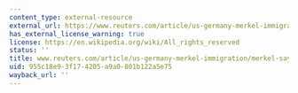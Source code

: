```yaml
---
content_type: external-resource
external_url: https://www.reuters.com/article/us-germany-merkel-immigration/merkel-says-german-multiculturalism-has-failed-idUSTRE69F1K320101016
has_external_license_warning: true
license: https://en.wikipedia.org/wiki/All_rights_reserved
status: ''
title: www.reuters.com/article/us-germany-merkel-immigration/merkel-says-german-multiculturalism-has-failed-idUSTRE69F1K320101016
uid: 955c18e9-3f17-4205-a9a0-801b122a5e75
wayback_url: ''
---
```

